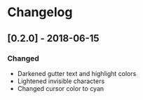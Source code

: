 # Changelog

## [0.2.0] - 2018-06-15

### Changed
- Darkened gutter text and highlight colors
- Lightened invisible characters
- Changed cursor color to cyan
